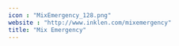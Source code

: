 ```yaml
---
icon : "MixEmergency_128.png"
website : "http://www.inklen.com/mixemergency"
title: "Mix Emergency"
---
```

